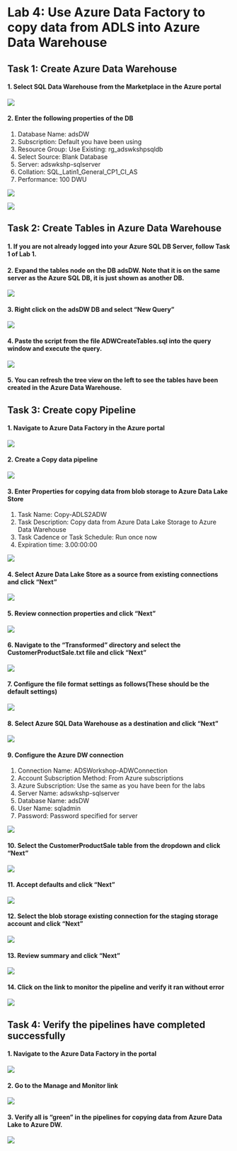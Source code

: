 # Lab 4: Use Azure Data Factory to copy data from ADLS into Azure Data Warehouse
## Task 1: Create Azure Data Warehouse
#### 1.	Select SQL Data Warehouse from the Marketplace in the Azure portal

![](/screenshots/Lab5/ADW01_1_ProvisionADW.png)
 
#### 2.	Enter the following properties of the DB
  1. Database Name: adsDW
  2. Subscription: Default you have been using
  3. Resource Group: Use Existing: rg_adswkshpsqldb
  4. Select Source: Blank Database
  5. Server: adswkshp-sqlserver<number>
  6. Collation: SQL_Latin1_General_CP1_CI_AS
  7. Performance: 100 DWU
 
 ![](/screenshots/Lab5/ADW01_2_ProvisionADWSettings.png)
 
 ![](/screenshots/Lab5/ADW01_3_ProvisionADWSettings.png)
 
## Task 2: Create Tables in Azure Data Warehouse
#### 1.	If you are not already logged into your Azure SQL DB Server, follow Task 1 of Lab 1.
#### 2.	Expand the tables node on the DB adsDW.  Note that it is on the same server as the Azure SQL DB, it is just shown as another DB.
 
 ![](/screenshots/Lab5/ADW01_DBTree.png)
 
#### 3.	Right click on the adsDW DB and select “New Query”

![](/screenshots/Lab5/ADW02_NewQuery.png)
 
#### 4.	Paste the script from the file ADWCreateTables.sql into the query window and execute the query.

![](/screenshots/Lab5/ADW03_QueryPaste.png)
 
#### 5.	You can refresh the tree view on the left to see the tables have been created in the Azure Data Warehouse.

## Task 3: Create copy Pipeline
#### 1.	Navigate to Azure Data Factory in the Azure portal

![](/screenshots/Lab5/ADW04_NavigateToADF.png)
 
#### 2.	Create a Copy data pipeline

![](/screenshots/Lab5/ADW05_CopyPipeline.png)
 
#### 3.	Enter Properties for copying data from blob storage to Azure Data Lake Store
  1. Task Name: Copy-ADLS2ADW
  2. Task Description: Copy data from Azure Data Lake Storage to Azure Data  Warehouse
  3. Task Cadence or Task Schedule: Run once now
  4. Expiration time: 3.00:00:00
  
![](/screenshots/Lab5/ADW06_CopyPipelineProperties.png)
 
#### 4.	Select Azure Data Lake Store as a source from existing connections and click “Next”

![](/screenshots/Lab5/ADW07_SelectDataSource.png)
 
#### 5.	Review connection properties and click “Next”

![](/screenshots/Lab5/ADW08_SourceConnProperties.png)
 
#### 6.	Navigate to the “Transformed” directory and select the CustomerProductSale.txt file and click “Next”

![](/screenshots/Lab5/ADW09_ChooseSourceInputFile.png)
 
#### 7.	Configure the file format settings as follows(These should be the default settings)

![](/screenshots/Lab5/ADW10_SourceFileFormat.png)
 
#### 8.	Select Azure SQL Data Warehouse as a destination and click “Next”

![](/screenshots/Lab5/ADW11_DestinationSelect.png)
 
#### 9.	Configure the Azure DW connection
  1. Connection Name: ADSWorkshop-ADWConnection
  2. Account Subscription Method: From Azure subscriptions
  3. Azure Subscription: Use the same as you have been for the labs
  4. Server Name: adswkshp-sqlserver
  5. Database Name: adsDW
  6. User Name: sqladmin
  7. Password: Password specified for server
  
  ![](/screenshots/Lab5/ADW12_DestinationConnection.png)
 
#### 10. Select the CustomerProductSale table from the dropdown and click “Next”

![](/screenshots/Lab5/ADW13_TableMapping.png)
 
#### 11. Accept defaults and click “Next”

![](/screenshots/Lab5/ADW14_SchemaMapping.png)
 
#### 12. Select the blob storage existing connection for the staging storage account and click “Next”

![](/screenshots/Lab5/ADW15_PipelinePerfSettings.png)

#### 13. Review summary and click “Next”

![](/screenshots/Lab5/ADW16_PipelineReviewSummary.png)
 
#### 14. Click on the link to monitor the pipeline and verify it ran without error

![](/screenshots/Lab5/ADW17_PipelineMonitor.png)
 
## Task 4: Verify the pipelines have completed successfully
#### 1.	Navigate to the Azure Data Factory in the portal

![](/screenshots/Lab5/ADW18_NavigateToADF.png)
 
#### 2.	Go to the Manage and Monitor link

![](/screenshots/Lab5/ADW19_ADFMonitorAndManage.png)
 
#### 3.	Verify all is “green” in the pipelines for copying data from Azure Data Lake to Azure DW.

![](/screenshots/Lab5/ADW20_MonitorAndManageGreen.png)
 
